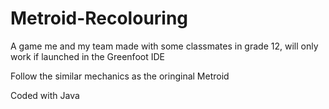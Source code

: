 # Metroid-Recolouring
A game me and my team made with some classmates in grade 12, will only work if launched in the Greenfoot IDE

Follow the similar mechanics as the oringinal Metroid

Coded with Java
